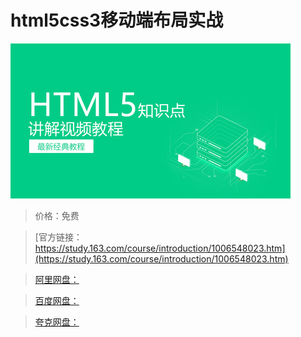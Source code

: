 # html5css3移动端布局实战

![img](../../../assets/study163/free/b8b1b6342651427d8956de45e4909737.jpg)

> 价格：免费

> [官方链接：https://study.163.com/course/introduction/1006548023.htm](https://study.163.com/course/introduction/1006548023.htm)

> [阿里网盘：]()

> [百度网盘：]()

> [夸克网盘：]()
